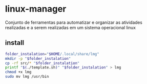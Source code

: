 # linux-manager
Conjunto de ferramentas para automatizar e organizar as atividades realizadas e a serem realizadas em um sistema operacional linux

## install

```sh
folder_instalation="$HOME/.local/share/lmg"
mkdir -p "$folder_instalation"
cp -rf src/* "$folder_instalation"
printf "$(./template.sh)" "$folder_instalation" > lmg
chmod +x lmg
sudo mv lmg /usr/bin
```